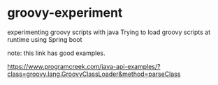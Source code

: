 # groovy-experiment
experimenting groovy scripts with java
Trying to load groovy scripts at runtime using Spring boot


note: this link has good examples.

https://www.programcreek.com/java-api-examples/?class=groovy.lang.GroovyClassLoader&method=parseClass